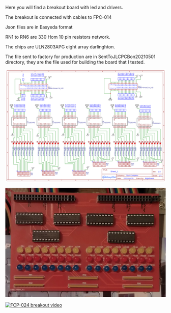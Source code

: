 Here you will find a breakout board with led and drivers.

The breakout is connected with cables to FPC-014

Json files are in Easyeda format

RN1 to RN6 are 330 Hom 10 pin resistors network.

The chips are ULN2803APG eight array darlinghton.

The file sent to factory for production are in SentToJLCPCBon20210501 directory, they are the file used for building the board that I tested.

![FCP-024 breakout schema](FPC-024_schema.png)

![FCP-024 breakout](FPC-024_breakout.JPG)

[![FCP-024 breakout video](https://img.youtube.com/vi/1Ho0DNg8n3U/0.jpg)](https://www.youtube.com/watch?v=1Ho0DNg8n3U&autoplay=1)
